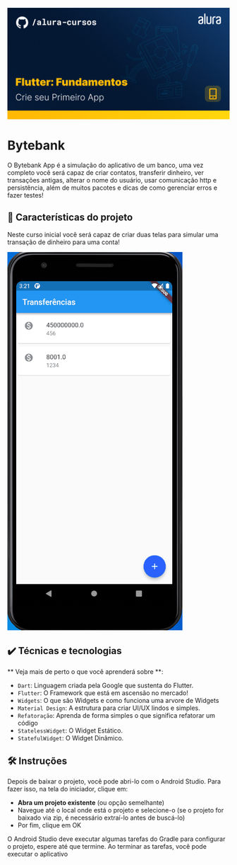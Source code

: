 ![Thumbnail GitHub](https://raw.githubusercontent.com/Kakomo/readme-template/main/Readme-%20Flutter%20Fundamentos.png)

# Bytebank

O Bytebank App é a simulação do aplicativo de um banco, uma vez completo você será capaz de criar contatos, transferir dinheiro, ver transações antigas, alterar o nome do usuário, usar comunicação http e persistência, além de muitos pacotes e dicas de como gerenciar erros e fazer testes!

## 🔨 Características do projeto

Neste curso inicial você será capaz de criar duas telas para simular uma transação de dinheiro para uma conta!

![](https://raw.githubusercontent.com/Kakomo/readme-template/main/Flutter%20Fundamentos%20Projeto.gif)

## ✔️ Técnicas e tecnologias

** Veja mais de perto o que você aprenderá sobre **:
- `Dart`: Linguagem criada pela Google que sustenta do Flutter.
- `Flutter`: O Framework que está em ascensão no mercado!
- `Widgets`: O que são Widgets e como funciona uma arvore de Widgets
- `Material Design`: A estrutura para criar UI/UX lindos e simples.
- `Refatoração`: Aprenda de forma simples o que significa refatorar um código
- `StatelessWidget`: O Widget Estático.
- `StatefulWidget`: O Widget Dinâmico.

## 🛠️ Instruções

Depois de baixar o projeto, você pode abri-lo com o Android Studio. Para fazer isso, na tela do iniciador, clique em:

- **Abra um projeto existente** (ou opção semelhante)
- Navegue até o local onde está o projeto e selecione-o (se o projeto for baixado via zip, é necessário extraí-lo antes de buscá-lo)
- Por fim, clique em OK

O Android Studio deve executar algumas tarefas do Gradle para configurar o projeto, espere até que termine. Ao terminar as tarefas, você pode executar o aplicativo
